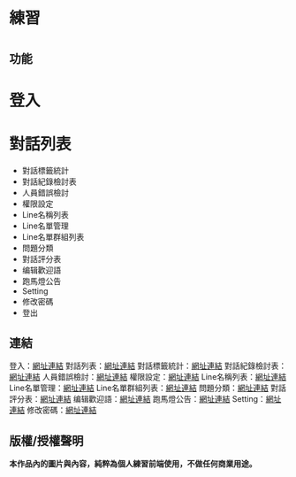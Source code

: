 # 練習 <h1>

## 功能
# 登入
# 對話列表
* 對話標籤統計
* 對話紀錄檢討表
* 人員錯誤檢討
* 權限設定
* Line名稱列表
* Line名單管理
* Line名單群組列表
* 問題分類
* 對話評分表
* 编辑歡迎語
* 跑馬燈公告
* Setting
* 修改密碼
* 登出

  


## 連結
登入：[網址連結](https://j-mingyan.github.io/backendSystem/index.html)
對話列表：[網址連結](https://j-mingyan.github.io/backendSystem/index2.html)
對話標籤統計：[網址連結](https://j-mingyan.github.io/backendSystem/index3.html)
對話紀錄檢討表：[網址連結](https://j-mingyan.github.io/backendSystem/index4.html)
人員錯誤檢討：[網址連結](https://j-mingyan.github.io/backendSystem/index5.html)
權限設定：[網址連結](https://j-mingyan.github.io/backendSystem/index6.html)
Line名稱列表：[網址連結](https://j-mingyan.github.io/backendSystem/index7.html)
Line名單管理：[網址連結](https://j-mingyan.github.io/backendSystem/index8.html)
Line名單群組列表：[網址連結](https://j-mingyan.github.io/backendSystem/index9.html)
問題分類：[網址連結](https://j-mingyan.github.io/backendSystem/index10.html)
對話評分表：[網址連結](https://j-mingyan.github.io/backendSystem/index11.html)
编辑歡迎語：[網址連結](https://j-mingyan.github.io/backendSystem/index12.html)
跑馬燈公告：[網址連結](https://j-mingyan.github.io/backendSystem/index13.html)
Setting：[網址連結](https://j-mingyan.github.io/backendSystem/index14.html)
修改密碼：[網址連結](https://j-mingyan.github.io/backendSystem/index15.html)



## 版權/授權聲明
**本作品內的圖片與內容，純粹為個人練習前端使用，不做任何商業用途。**
